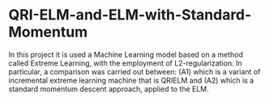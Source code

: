# QRI-ELM-and-ELM-with-Standard-Momentum
In this project it is used a Machine Learning model based on a method called Extreme Learning, with the employment of L2-regularization. In particular, a comparison was carried out between: (A1) which is a variant of incremental extreme learning machine that is QRIELM and (A2) which is a standard momentum descent approach, applied to the ELM.
